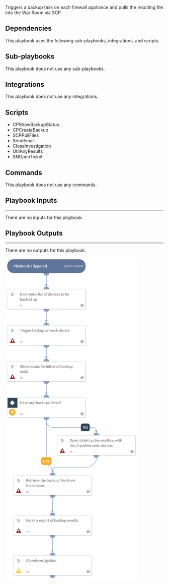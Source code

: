 Triggers a backup task on each firewall appliance and pulls the resulting file into the War Room via SCP.

## Dependencies
This playbook uses the following sub-playbooks, integrations, and scripts.

## Sub-playbooks
This playbook does not use any sub-playbooks.

## Integrations
This playbook does not use any integrations.

## Scripts
* CPShowBackupStatus
* CPCreateBackup
* SCPPullFiles
* SendEmail
* CloseInvestigation
* UtilAnyResults
* SNOpenTicket

## Commands
This playbook does not use any commands.

## Playbook Inputs
---
There are no inputs for this playbook.

## Playbook Outputs
---
There are no outputs for this playbook.

![Checkpoint_Firewall_Configuration_Backup](https://github.com/demisto/content/blob/1bdd5229392bd86f0cc58265a24df23ee3f7e662/docs/images/playbooks/Checkpoint_Firewall_Configuration_Backup.png)
